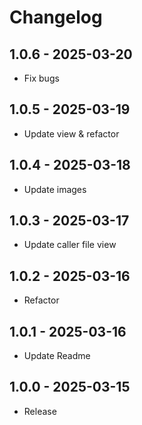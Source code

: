  
# Changelog

## 1.0.6 - 2025-03-20
- Fix bugs

## 1.0.5 - 2025-03-19
- Update view & refactor

## 1.0.4 - 2025-03-18
- Update images

## 1.0.3 - 2025-03-17
- Update caller file view

## 1.0.2 - 2025-03-16
- Refactor

## 1.0.1 - 2025-03-16
- Update Readme

## 1.0.0 - 2025-03-15
- Release
